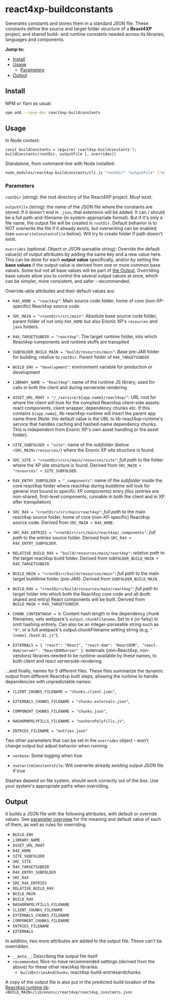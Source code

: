# react4xp-buildconstants

Generates constants and stores them in a standard JSON file. These constants define the source and target folder structure of a **Reaxt4XP** project, and shared build- and runtime constants needed across its libraries, languages and components.

**Jump to:**
  - [Install](#install)
  - [Usage](#usage)
    - [Parameters](#parameters)
  - [Output](#output)
  
## Install

NPM or Yarn as usual:
```bash
npm add --save-dev react4xp-buildconstants
```


## Usage

In Node context:
```EcmaScript6
const buildConstants = require('react4xp-buildconstants');
buildConstants(rootDir, outputFile [, overrides])
```

Standalone, from command-line with Node installed:
```bash
node_modules/react4xp-buildconstants/cli.js "rootDir" "outputFile" ["overrides"]
```


### Parameters

`rootDir` (string): the root directory of the React4XP project. Must exist.

`outputFile` (string): the name of the JSON file where the constants are stored. If it doesn't end in `.json`, that extension will be added. It can / should be a full path-and-filename (in system-appropriate format). But if it's only a file name, the output file will be created in `rootDir`. Default behavior is to NOT overwrite the file if it already exists, but overwriting can be enabled (see `overwriteConstantsFile` below). Will try to create folder if path doesn't exist.

`overrides` (optional. Object or JSON-parsable string): Override the default value(s) of output attributes by adding the same key and a new value here. This can be done for each __output value__ specifically, and/or by setting the __base values__ if the output value is derived from one or more common base values. Some but not all base values will be part of [the Output](#output). Overriding base values allow you to control the several output values at once, which can be simpler, more consistent, and safer - recommended. 

Override-able attributes and their default values are:

  - `R4X_HOME = "react4xp"`: Main source code folder, home of core (non-XP-specific) React4xp source code.
 
  - `SRC_MAIN = "<rootDir>/src/main"`: Absolute base source code folder, parent folder of not only `R4X_HOME` but also Enonic XP's `resources` and `java` folders.

  - `R4X_TARGETSUBDIR = "react4xp"`: The target runtime folder, into which React4xp components and runtime stuffs are transpiled                   
  
  - `SUBFOLDER_BUILD_MAIN = "build/resources/main"`: Base pre-JAR folder for building, relative to `rootDir`. Parent folder of `R4X_TARGETSUBDIR`

  - `BUILD_ENV = "development"`: environment variable for production or development
  
  - `LIBRARY_NAME = "React4xp"`: name of the runtime JS library, used for calls in both the client and during serverside rendering
  
  - `ASSET_URL_ROOT = "/_/service/${app.name}/react4xp/"`: URL root for where the client will look for the compiled React4xp client-side assets: react components, client wrapper, dependency chunks etc. If this contains `${app.name}`, lib-react4xp-runtime will insert the parent app name there (Note: the default value is the URL to lib-react4xp-runtime's service that handles caching and hashed-name dependency chunks. This is independent from Enonic XP's own asset handling or the asset folder).

  - `SITE_SUBFOLDER = "site"`: name of the _subfolder_ (below `<SRC_MAIN>/resources/`) where the Enonic XP site structure is found.

  - `SRC_SITE = "<rootDir>/src/main/resources/site"`: _full path_ to the folder where the XP site structure is found. Derived from `SRC_MAIN + "resources" + SITE_SUBFOLDER`.
  
  - `R4X_ENTRY_SUBFOLDER = "_components"`: name of the _subfolder_ inside the core react4xp folder where react4xp during buildtime will look for general (not bound to specific XP components) _entry files_ (entries are non-shared, first-level components, runnable in both the client and in XP after transpilation)
  
  - `SRC_R4X = "<rootDir>/src/main/react4xp"`: _full path_ to the main react4xp source folder, home of core (non-XP-specific) React4xp source code. Derived from `SRC_MAIN + R4X_HOME`.
  
  - `SRC_R4X_ENTRIES = "<rootDir>/src/main/react4xp/_components"`: _full path_ to the entries source folder. Derived from `SRC_R4X + R4X_ENTRY_SUBFOLDER`.
  
  - `RELATIVE_BUILD_R4X = "build/resources/main/react4xp"`: _relative path_ to the target react4xp build folder. Derived from `SUBFOLDER_BUILD_MAIN + R4X_TARGETSUBDIR`.
  
  - `BUILD_MAIN = "<rootDir>/build/resources/main"`: _full path_ to the main target buildtime folder (pre-JAR). Derived from `SUBFOLDER_BUILD_MAIN`. 

  - `BUILD_R4X = "<rootDir>/build/resources/main/react4xp"`: _full path_ to target folder into which both the React4xp core code and all (both shared and entry) React components will be built. Derived from `BUILD_MAIN + R4X_TARGETSUBDIR`

  - `CHUNK_CONTENTHASH = 9`: Content hash length in the dependency chunk filenames, sets webpack's `output.chunkFilename`. Set to `0` (or falsy) to omit hashing entirely. Can also be an integer-parseable string such as `"9"`, or a full webpack's output.chunkFilename setting string (e.g, `"[name].[hash:8].js"`).
  
  - `EXTERNALS = { "react": "React", "react-dom": "ReactDOM", "react-dom/server": "ReactDOMServer" }`: externals (non-React4xp, non-vendors) libraries needed to be runtime-available by these names, to both client and react serverside-rendering.
  
...and finally, names for 5 different files. These files summarize the dynamic output from different React4xp built steps, allowing the runtime to handle dependencies with unpredictable names:
  
  - `CLIENT_CHUNKS_FILENAME = "chunks.client.json"`,
  
  - `EXTERNALS_CHUNKS_FILENAME = "chunks.externals.json"`,
  
  - `COMPONENT_CHUNKS_FILENAME = "chunks.json"`,
  
  - `NASHORNPOLYFILLS_FILENAME = "nashornPolyfills.js"`,
  
  - `ENTRIES_FILENAME = "entries.json"`
  
Two other parameters that can be set in the `overrides` object - won't change output but adjust behavior when running:

  - `verbose`: Some logging when true
  
  - `overwriteConstantsFile`: Will overwrite already existing output JSON file if true

Slashes depend on file system, should work correctly out of the box. Use your system's appropriate paths when overriding.


## Output

It builds a JSON file with the following attributes, with default or override values. See [parameter overview](#parameters) for the meaning and default value of each of them, as well as rules for overriding. 

  - `BUILD_ENV`
  - `LIBRARY_NAME`
  - `ASSET_URL_ROOT`
  - `R4X_HOME`
  - `SITE_SUBFOLDER`
  - `SRC_SITE`
  - `R4X_TARGETSUBDIR`
  - `R4X_ENTRY_SUBFOLDER`
  - `SRC_R4X`
  - `SRC_R4X_ENTRIES`
  - `RELATIVE_BUILD_R4X`
  -	`BUILD_MAIN`
  - `BUILD_R4X`
  - `NASHORNPOLYFILLS_FILENAME`
  - `CLIENT_CHUNKS_FILENAME`
  - `EXTERNALS_CHUNKS_FILENAME`
  - `COMPONENT_CHUNKS_FILENAME`
  - `ENTRIES_FILENAME`
  - `EXTERNALS`
  
In addition, two more attributes are added to the output file. These can't be overridden.
  - `__meta__`: Describing the output file itself
  - `recommended`: Nice-to-have recommended settings (derived from the above) for these other react4xp libraries: 
    - `buildEntriesAndChunks`: react4xp-build-entriesandchunks 
  
A copy of the output file is also put in the predicted build location of the [React4xp runtime lib](https://github.com/enonic/lib-react4xp-runtime): `<BUILD_MAIN>/lib/enonic/react4xp/react4xp_constants.json` 
